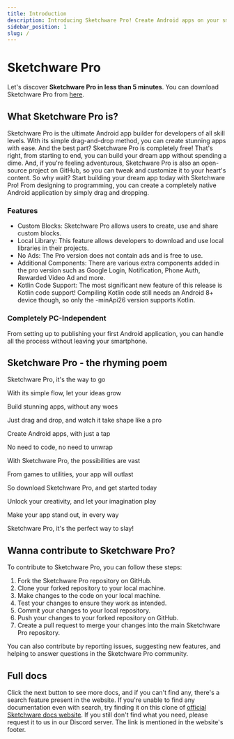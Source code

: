 ```yaml
---
title: Introduction
description: Introducing Sketchware Pro! Create Android apps on your smartphone, without writing even a single line of code.
sidebar_position: 1
slug: /
---
```


# Sketchware Pro

Let's discover **Sketchware Pro in less than 5 minutes**.
You can download Sketchware Pro from [here](/download).
## What Sketchware Pro is?
Sketchware Pro is the ultimate Android app builder for developers of all skill levels. With its simple drag-and-drop method, you can create stunning apps with ease. And the best part? Sketchware Pro is completely free! That's right, from starting to end, you can build your dream app without spending a dime. And, if you're feeling adventurous, Sketchware Pro is also an open-source project on GitHub, so you can tweak and customize it to your heart's content. So why wait? Start building your dream app today with Sketchware Pro!
From designing to programming, you can create a completely native Android application by simply drag and dropping.

### Features

- Custom Blocks: Sketchware Pro allows users to create, use and share custom blocks.
- Local Library: This feature allows developers to download and use local libraries in their projects.
- No Ads: The Pro version does not contain ads and is free to use.
- Additional Components: There are various extra components added in the pro version such as Google Login, Notification, Phone Auth, Rewarded Video Ad and more.
- Kotlin Code Support: The most significant new feature of this release is Kotlin code support! Compiling Kotlin code still needs an Android 8+ device though, so only the -minApi26 version supports Kotlin.

### Completely PC-Independent 
From setting up to publishing your first Android application, you can handle all the process without leaving your smartphone.

## Sketchware Pro - the rhyming poem
Sketchware Pro, it's the way to go

With its simple flow, let your ideas grow

Build stunning apps, without any woes

Just drag and drop, and watch it take shape like a pro



Create Android apps, with just a tap

No need to code, no need to unwrap

With Sketchware Pro, the possibilities are vast

From games to utilities, your app will outlast



So download Sketchware Pro, and get started today

Unlock your creativity, and let your imagination play

Make your app stand out, in every way

Sketchware Pro, it's the perfect way to slay!





## Wanna contribute to Sketchware Pro?
To contribute to Sketchware Pro, you can follow these steps:

1.  Fork the Sketchware Pro repository on GitHub.
2.  Clone your forked repository to your local machine.
3.  Make changes to the code on your local machine.
4.  Test your changes to ensure they work as intended.
5.  Commit your changes to your local repository.
6.  Push your changes to your forked repository on GitHub.
7.  Create a pull request to merge your changes into the main Sketchware Pro repository.

You can also contribute by reporting issues, suggesting new features, and helping to answer questions in the Sketchware Pro community.

## Full docs
Click the next button to see more docs, and if you can't find any, there's a search feature present in the website. If you're unable to find any documentation even with search, try finding it on this clone of [official Sketchware docs website](https://sketchware-docs.vercel.app/docs/getting-started.html/).
If you still don't find what you need, please request it to us in our Discord server. The link is mentioned in the website's footer.
